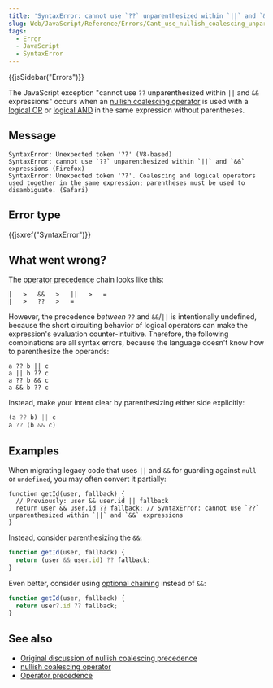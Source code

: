```yaml
---
title: 'SyntaxError: cannot use `??` unparenthesized within `||` and `&&` expressions'
slug: Web/JavaScript/Reference/Errors/Cant_use_nullish_coalescing_unparenthesized
tags:
  - Error
  - JavaScript
  - SyntaxError
---
```


{{jsSidebar("Errors")}}

The JavaScript exception "cannot use `??` unparenthesized within `||` and `&&` expressions" occurs when an [nullish coalescing operator](/en-US/docs/Web/JavaScript/Reference/Operators/Nullish_coalescing_operator) is used with a [logical OR](/en-US/docs/Web/JavaScript/Reference/Operators/Logical_OR) or [logical AND](/en-US/docs/Web/JavaScript/Reference/Operators/Logical_AND) in the same expression without parentheses.

## Message

```
SyntaxError: Unexpected token '??' (V8-based)
SyntaxError: cannot use `??` unparenthesized within `||` and `&&` expressions (Firefox)
SyntaxError: Unexpected token '??'. Coalescing and logical operators used together in the same expression; parentheses must be used to disambiguate. (Safari)
```

## Error type

{{jsxref("SyntaxError")}}

## What went wrong?

The [operator precedence](/en-US/docs/Web/JavaScript/Reference/Operators/Operator_Precedence) chain looks like this:

```
|   >   &&   >   ||   >   =
|   >   ??   >   =
```

However, the precedence _between_ `??` and `&&`/`||` is intentionally undefined, because the short circuiting behavior of logical operators can make the expression's evaluation counter-intuitive. Therefore, the following combinations are all syntax errors, because the language doesn't know how to parenthesize the operands:

```js-nolint example-bad
a ?? b || c
a || b ?? c
a ?? b && c
a && b ?? c
```

Instead, make your intent clear by parenthesizing either side explicitly:

```js example-good
(a ?? b) || c
a ?? (b && c)
```

## Examples

When migrating legacy code that uses `||` and `&&` for guarding against `null` or `undefined`, you may often convert it partially:

```js-nolint example-bad
function getId(user, fallback) {
  // Previously: user && user.id || fallback
  return user && user.id ?? fallback; // SyntaxError: cannot use `??` unparenthesized within `||` and `&&` expressions
}
```

Instead, consider parenthesizing the `&&`:

```js
function getId(user, fallback) {
  return (user && user.id) ?? fallback;
}
```

Even better, consider using [optional chaining](/en-US/docs/Web/JavaScript/Reference/Operators/Optional_chaining) instead of `&&`:

```js example-good
function getId(user, fallback) {
  return user?.id ?? fallback;
}
```

## See also

- [Original discussion of nullish coalescing precedence](https://github.com/tc39/proposal-nullish-coalescing/issues/15)
- [nullish coalescing operator](/en-US/docs/Web/JavaScript/Reference/Operators/Nullish_coalescing_operator)
- [Operator precedence](/en-US/docs/Web/JavaScript/Reference/Operators/Operator_Precedence)
